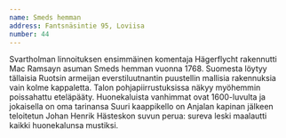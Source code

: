 ```yaml
---
name: Smeds hemman
address: Fantsnäsintie 95, Loviisa
number: 44
---
```

Svartholman linnoituksen ensimmäinen komentaja Hägerflycht rakennutti Mac Ramsayn asuman Smeds hemman vuonna 1768.
Suomesta löytyy tällaisia Ruotsin armeijan everstiluutnantin puustellin mallisia rakennuksia vain kolme kappaletta.
Talon pohjapiirrustuksissa näkyy myöhemmin poissahattu eteläpääty. Huonekaluista vanhimmat ovat 1600-luvulta ja jokaisella on oma tarinansa
Suuri kaappikello on Anjalan kapinan jälkeen teloitetun Johan Henrik Hästeskon suvun perua: sureva leski maalautti kaikki huonekalunsa mustiksi.
